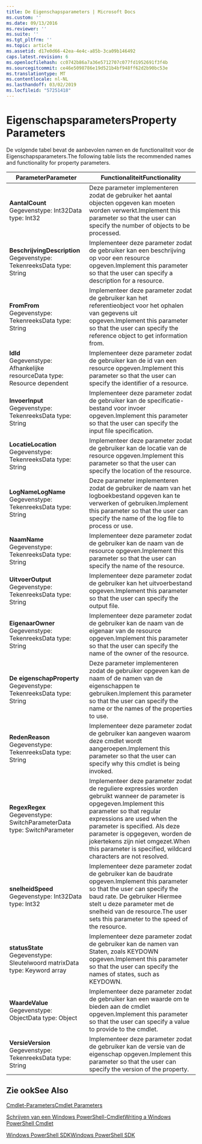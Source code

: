 ```yaml
---
title: De Eigenschapsparameters | Microsoft Docs
ms.custom: ''
ms.date: 09/13/2016
ms.reviewer: ''
ms.suite: ''
ms.tgt_pltfrm: ''
ms.topic: article
ms.assetid: d17e0d66-42ea-4e4c-a85b-3ca09b146492
caps.latest.revision: 6
ms.openlocfilehash: cc0742b86a7a36e5712707c077fd1952691f3f4b
ms.sourcegitcommit: ce46e5098786e19d521b4bf948ff62d2b90bc53e
ms.translationtype: MT
ms.contentlocale: nl-NL
ms.lasthandoff: 03/02/2019
ms.locfileid: "57251418"
---
```

# <a name="property-parameters"></a><span data-ttu-id="5c0f4-102">Eigenschapsparameters</span><span class="sxs-lookup"><span data-stu-id="5c0f4-102">Property Parameters</span></span>

<span data-ttu-id="5c0f4-103">De volgende tabel bevat de aanbevolen namen en de functionaliteit voor de Eigenschapsparameters.</span><span class="sxs-lookup"><span data-stu-id="5c0f4-103">The following table lists the recommended names and functionality for property parameters.</span></span>

|<span data-ttu-id="5c0f4-104">Parameter</span><span class="sxs-lookup"><span data-stu-id="5c0f4-104">Parameter</span></span>|<span data-ttu-id="5c0f4-105">Functionaliteit</span><span class="sxs-lookup"><span data-stu-id="5c0f4-105">Functionality</span></span>|
|---|---|
|<span data-ttu-id="5c0f4-106">**Aantal**</span><span class="sxs-lookup"><span data-stu-id="5c0f4-106">**Count**</span></span><br><span data-ttu-id="5c0f4-107">Gegevenstype: Int32</span><span class="sxs-lookup"><span data-stu-id="5c0f4-107">Data type: Int32</span></span>|<span data-ttu-id="5c0f4-108">Deze parameter implementeren zodat de gebruiker het aantal objecten opgeven kan moeten worden verwerkt.</span><span class="sxs-lookup"><span data-stu-id="5c0f4-108">Implement this parameter so that the user can specify the number of objects to be processed.</span></span>|
|<span data-ttu-id="5c0f4-109">**Beschrijving**</span><span class="sxs-lookup"><span data-stu-id="5c0f4-109">**Description**</span></span><br><span data-ttu-id="5c0f4-110">Gegevenstype: Tekenreeks</span><span class="sxs-lookup"><span data-stu-id="5c0f4-110">Data type: String</span></span>|<span data-ttu-id="5c0f4-111">Implementeer deze parameter zodat de gebruiker kan een beschrijving op voor een resource opgeven.</span><span class="sxs-lookup"><span data-stu-id="5c0f4-111">Implement this parameter so that the user can specify a description for a resource.</span></span>|
|<span data-ttu-id="5c0f4-112">**From**</span><span class="sxs-lookup"><span data-stu-id="5c0f4-112">**From**</span></span><br><span data-ttu-id="5c0f4-113">Gegevenstype: Tekenreeks</span><span class="sxs-lookup"><span data-stu-id="5c0f4-113">Data type: String</span></span>|<span data-ttu-id="5c0f4-114">Implementeer deze parameter zodat de gebruiker kan het referentieobject voor het ophalen van gegevens uit opgeven.</span><span class="sxs-lookup"><span data-stu-id="5c0f4-114">Implement this parameter so that the user can specify the reference object to get information from.</span></span>|
|<span data-ttu-id="5c0f4-115">**Id**</span><span class="sxs-lookup"><span data-stu-id="5c0f4-115">**Id**</span></span><br><span data-ttu-id="5c0f4-116">Gegevenstype: Afhankelijke resource</span><span class="sxs-lookup"><span data-stu-id="5c0f4-116">Data type: Resource dependent</span></span>|<span data-ttu-id="5c0f4-117">Implementeer deze parameter zodat de gebruiker kan de id van een resource opgeven.</span><span class="sxs-lookup"><span data-stu-id="5c0f4-117">Implement this parameter so that the user can specify the identifier of a resource.</span></span>|
|<span data-ttu-id="5c0f4-118">**Invoer**</span><span class="sxs-lookup"><span data-stu-id="5c0f4-118">**Input**</span></span><br><span data-ttu-id="5c0f4-119">Gegevenstype: Tekenreeks</span><span class="sxs-lookup"><span data-stu-id="5c0f4-119">Data type: String</span></span>|<span data-ttu-id="5c0f4-120">Implementeer deze parameter zodat de gebruiker kan de specificatie-bestand voor invoer opgeven.</span><span class="sxs-lookup"><span data-stu-id="5c0f4-120">Implement this parameter so that the user can specify the input file specification.</span></span>|
|<span data-ttu-id="5c0f4-121">**Locatie**</span><span class="sxs-lookup"><span data-stu-id="5c0f4-121">**Location**</span></span><br><span data-ttu-id="5c0f4-122">Gegevenstype: Tekenreeks</span><span class="sxs-lookup"><span data-stu-id="5c0f4-122">Data type: String</span></span>|<span data-ttu-id="5c0f4-123">Implementeer deze parameter zodat de gebruiker kan de locatie van de resource opgeven.</span><span class="sxs-lookup"><span data-stu-id="5c0f4-123">Implement this parameter so that the user can specify the location of the resource.</span></span>|
|<span data-ttu-id="5c0f4-124">**LogName**</span><span class="sxs-lookup"><span data-stu-id="5c0f4-124">**LogName**</span></span><br><span data-ttu-id="5c0f4-125">Gegevenstype: Tekenreeks</span><span class="sxs-lookup"><span data-stu-id="5c0f4-125">Data type: String</span></span>|<span data-ttu-id="5c0f4-126">Deze parameter implementeren zodat de gebruiker de naam van het logboekbestand opgeven kan te verwerken of gebruiken.</span><span class="sxs-lookup"><span data-stu-id="5c0f4-126">Implement this parameter so that the user can specify the name of the log file to process or use.</span></span>|
|<span data-ttu-id="5c0f4-127">**Naam**</span><span class="sxs-lookup"><span data-stu-id="5c0f4-127">**Name**</span></span><br><span data-ttu-id="5c0f4-128">Gegevenstype: Tekenreeks</span><span class="sxs-lookup"><span data-stu-id="5c0f4-128">Data type: String</span></span>|<span data-ttu-id="5c0f4-129">Implementeer deze parameter zodat de gebruiker kan de naam van de resource opgeven.</span><span class="sxs-lookup"><span data-stu-id="5c0f4-129">Implement this parameter so that the user can specify the name of the resource.</span></span>|
|<span data-ttu-id="5c0f4-130">**Uitvoer**</span><span class="sxs-lookup"><span data-stu-id="5c0f4-130">**Output**</span></span><br><span data-ttu-id="5c0f4-131">Gegevenstype: Tekenreeks</span><span class="sxs-lookup"><span data-stu-id="5c0f4-131">Data type: String</span></span>|<span data-ttu-id="5c0f4-132">Implementeer deze parameter zodat de gebruiker kan het uitvoerbestand opgeven.</span><span class="sxs-lookup"><span data-stu-id="5c0f4-132">Implement this parameter so that the user can specify the output file.</span></span>|
|<span data-ttu-id="5c0f4-133">**Eigenaar**</span><span class="sxs-lookup"><span data-stu-id="5c0f4-133">**Owner**</span></span><br><span data-ttu-id="5c0f4-134">Gegevenstype: Tekenreeks</span><span class="sxs-lookup"><span data-stu-id="5c0f4-134">Data type: String</span></span>|<span data-ttu-id="5c0f4-135">Implementeer deze parameter zodat de gebruiker kan de naam van de eigenaar van de resource opgeven.</span><span class="sxs-lookup"><span data-stu-id="5c0f4-135">Implement this parameter so that the user can specify the name of the owner of the resource.</span></span>|
|<span data-ttu-id="5c0f4-136">**De eigenschap**</span><span class="sxs-lookup"><span data-stu-id="5c0f4-136">**Property**</span></span><br><span data-ttu-id="5c0f4-137">Gegevenstype: Tekenreeks</span><span class="sxs-lookup"><span data-stu-id="5c0f4-137">Data type: String</span></span>|<span data-ttu-id="5c0f4-138">Deze parameter implementeren zodat de gebruiker opgeven kan de naam of de namen van de eigenschappen te gebruiken.</span><span class="sxs-lookup"><span data-stu-id="5c0f4-138">Implement this parameter so that the user can specify the name or the names of the properties to use.</span></span>|
|<span data-ttu-id="5c0f4-139">**Reden**</span><span class="sxs-lookup"><span data-stu-id="5c0f4-139">**Reason**</span></span><br><span data-ttu-id="5c0f4-140">Gegevenstype: Tekenreeks</span><span class="sxs-lookup"><span data-stu-id="5c0f4-140">Data type: String</span></span>|<span data-ttu-id="5c0f4-141">Implementeer deze parameter zodat de gebruiker kan aangeven waarom deze cmdlet wordt aangeroepen.</span><span class="sxs-lookup"><span data-stu-id="5c0f4-141">Implement this parameter so that the user can specify why this cmdlet is being invoked.</span></span>|
|<span data-ttu-id="5c0f4-142">**Regex**</span><span class="sxs-lookup"><span data-stu-id="5c0f4-142">**Regex**</span></span><br><span data-ttu-id="5c0f4-143">Gegevenstype: SwitchParameter</span><span class="sxs-lookup"><span data-stu-id="5c0f4-143">Data type: SwitchParameter</span></span>|<span data-ttu-id="5c0f4-144">Implementeer deze parameter zodat de reguliere expressies worden gebruikt wanneer de parameter is opgegeven.</span><span class="sxs-lookup"><span data-stu-id="5c0f4-144">Implement this parameter so that regular expressions are used when the parameter is specified.</span></span> <span data-ttu-id="5c0f4-145">Als deze parameter is opgegeven, worden de jokertekens zijn niet omgezet.</span><span class="sxs-lookup"><span data-stu-id="5c0f4-145">When this parameter is specified, wildcard characters are not resolved.</span></span>|
|<span data-ttu-id="5c0f4-146">**snelheid**</span><span class="sxs-lookup"><span data-stu-id="5c0f4-146">**Speed**</span></span><br><span data-ttu-id="5c0f4-147">Gegevenstype: Int32</span><span class="sxs-lookup"><span data-stu-id="5c0f4-147">Data type: Int32</span></span>|<span data-ttu-id="5c0f4-148">Implementeer deze parameter zodat de gebruiker kan de baudrate opgeven.</span><span class="sxs-lookup"><span data-stu-id="5c0f4-148">Implement this parameter so that the user can specify the baud rate.</span></span> <span data-ttu-id="5c0f4-149">De gebruiker Hiermee stelt u deze parameter met de snelheid van de resource.</span><span class="sxs-lookup"><span data-stu-id="5c0f4-149">The user sets this parameter to the speed of the resource.</span></span>|
|<span data-ttu-id="5c0f4-150">**status**</span><span class="sxs-lookup"><span data-stu-id="5c0f4-150">**State**</span></span><br><span data-ttu-id="5c0f4-151">Gegevenstype: Sleutelwoord matrix</span><span class="sxs-lookup"><span data-stu-id="5c0f4-151">Data type: Keyword array</span></span>|<span data-ttu-id="5c0f4-152">Implementeer deze parameter zodat de gebruiker kan de namen van Staten, zoals KEYDOWN opgeven.</span><span class="sxs-lookup"><span data-stu-id="5c0f4-152">Implement this parameter so that the user can specify the names of states, such as KEYDOWN.</span></span>|
|<span data-ttu-id="5c0f4-153">**Waarde**</span><span class="sxs-lookup"><span data-stu-id="5c0f4-153">**Value**</span></span><br><span data-ttu-id="5c0f4-154">Gegevenstype: Object</span><span class="sxs-lookup"><span data-stu-id="5c0f4-154">Data type: Object</span></span>|<span data-ttu-id="5c0f4-155">Implementeer deze parameter zodat de gebruiker kan een waarde om te bieden aan de cmdlet opgeven.</span><span class="sxs-lookup"><span data-stu-id="5c0f4-155">Implement this parameter so that the user can  specify a value to provide to the cmdlet.</span></span>|
|<span data-ttu-id="5c0f4-156">**Versie**</span><span class="sxs-lookup"><span data-stu-id="5c0f4-156">**Version**</span></span><br><span data-ttu-id="5c0f4-157">Gegevenstype: Tekenreeks</span><span class="sxs-lookup"><span data-stu-id="5c0f4-157">Data type: String</span></span>|<span data-ttu-id="5c0f4-158">Implementeer deze parameter zodat de gebruiker kan de versie van de eigenschap opgeven.</span><span class="sxs-lookup"><span data-stu-id="5c0f4-158">Implement this parameter so that the user can specify the version of the property.</span></span>|

## <a name="see-also"></a><span data-ttu-id="5c0f4-159">Zie ook</span><span class="sxs-lookup"><span data-stu-id="5c0f4-159">See Also</span></span>

[<span data-ttu-id="5c0f4-160">Cmdlet-Parameters</span><span class="sxs-lookup"><span data-stu-id="5c0f4-160">Cmdlet Parameters</span></span>](./cmdlet-parameters.md)

[<span data-ttu-id="5c0f4-161">Schrijven van een Windows PowerShell-Cmdlet</span><span class="sxs-lookup"><span data-stu-id="5c0f4-161">Writing a Windows PowerShell Cmdlet</span></span>](./writing-a-windows-powershell-cmdlet.md)

[<span data-ttu-id="5c0f4-162">Windows PowerShell SDK</span><span class="sxs-lookup"><span data-stu-id="5c0f4-162">Windows PowerShell SDK</span></span>](../windows-powershell-reference.md)
